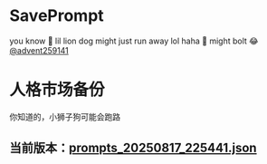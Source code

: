# SavePrompt
you know 🫠 lil lion dog might just run away lol
haha 🐶 might bolt 😂 [@advent259141](https://github.com/advent259141)

# 人格市场备份
你知道的，小狮子狗可能会跑路

## 当前版本：[prompts_20250817_225441.json](https://github.com/Larch-C/SavePrompt/blob/main/prompts_20250817_225441.json)
